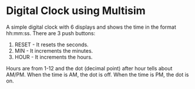 # Digital Clock using Multisim
A simple digital clock with 6 displays and shows the time in the format hh:mm:ss.
There are 3 push buttons:
1. RESET - It resets the seconds.
2. MIN - It increments the minutes.
3. HOUR - It increments the hours.

Hours are from 1-12 and the dot (decimal point) after hour tells about AM/PM. When the time is AM, the dot is off. When the time is PM, the dot is on. 
